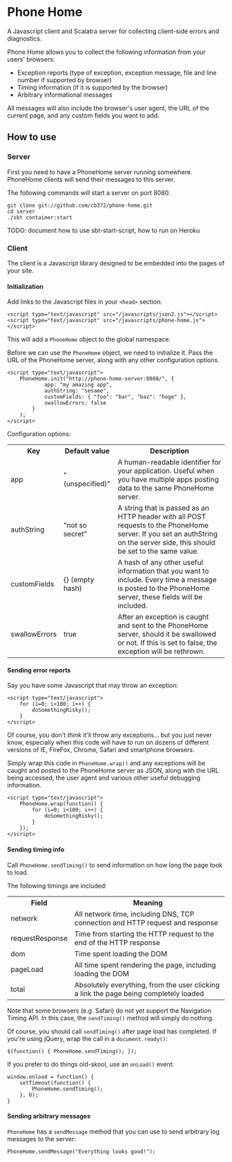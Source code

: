 # Phone Home

A Javascript client and Scalatra server for collecting client-side errors and diagnostics.

Phone Home allows you to collect the following information from your users' browsers:

* Exception reports (type of exception, exception message, file and line number if supported by browser)
* Timing information (if it is supported by the browser)
* Arbitrary informational messages
 
All messages will also include the browser's user agent, the URL of the current page, and any custom fields you want to add.

## How to use

### Server

First you need to have a PhoneHome server running somewhere. PhoneHome clients will send their messages to this server.

The following commands will start a server on port 8080.

````
git clone git://github.com/cb372/phone-home.git
cd server
./sbt container:start
````

TODO: document how to use sbt-start-script, how to run on Heroku

### Client

The client is a Javascript library designed to be embedded into the pages of your site.

#### Initialization

Add links to the Javascript files in your `<head>` section:

    <script type="text/javascript" src="/javascripts/json2.js"></script>
    <script type="text/javascript" src="/javascripts/phone-home.js"></script>

This will add a `PhoneHome` object to the global namespace.

Before we can use the `PhoneHome` object, we need to initialize it. Pass the URL of the PhoneHome server, along with any other configuration options.

    <script type="text/javascript">
        PhoneHome.init("http://phone-home-server:8080/", {
                app: "my amazing app",
                authString: "sesame",
                customFields: { "foo": "bar", "baz": "hoge" },
                swallowErrors: false
            }        
        );
    </script>

Configuration options:

<table>
  <tr><th>Key</th><th>Default value</th><th>Description</th></tr>
  <tr><td>app</td><td>"(unspecified)"</td><td>A human-readable identifier for your application. Useful when you have multiple apps posting data to the same PhoneHome server.</td></tr>
  <tr><td>authString</td><td>"not so secret"</td><td>A string that is passed as an HTTP header with all POST requests to the PhoneHome server. If you set an authString on the server side, this should be set to the same value.</td></tr>
  <tr><td>customFields</td><td>{} (empty hash)</td><td>A hash of any other useful information that you want to include. Every time a message is posted to the PhoneHome server, these fields will be included.</td></tr>
  <tr><td>swallowErrors</td><td>true</td><td>After an exception is caught and sent to the PhoneHome server, should it be swallowed or not. If this is set to false, the exception will be rethrown.</td></tr>
</table>

#### Sending error reports

Say you have some Javascript that may throw an exception:

    <script type="text/javascript">
        for (i=0; i<100; i++) {
            doSomethingRisky();
        }
    </script>

Of course, you don't *think* it'll throw any exceptions... but you just never know, especially when this code will have to run on dozens of different versions of IE, FireFox, Chrome, Safari and smartphone browsers.

Simply wrap this code in `PhoneHome.wrap()` and any exceptions will be caught and posted to the PhoneHome server as JSON, along with the URL being accessed, the user agent and various other useful debugging information.

    <script type="text/javascript">
        PhoneHome.wrap(function() {
            for (i=0; i<100; i++) {
                doSomethingRisky();
            }
        });
    </script>

#### Sending timing info

Call `PhoneHome.sendTiming()` to send information on how long the page took to load.

The following timings are included:

<table>
  <tr><th>Field</th><th>Meaning</th></tr>
  <tr><td>network</td><td>All network time, including DNS, TCP connection and HTTP request and response</td></tr>
  <tr><td>requestResponse</td><td>Time from starting the HTTP request to the end of the HTTP response</td></tr>
  <tr><td>dom</td><td>Time spent loading the DOM</td></tr>
  <tr><td>pageLoad</td><td>All time spent rendering the page, including loading the DOM</td></tr>
  <tr><td>total</td><td>Absolutely everything, from the user clicking a link the page being completely loaded</td></tr>
</table>

Note that some browsers (e.g. Safari) do not yet support the Navigation Timing API. In this case, the `sendTiming()` method will simply do nothing.

Of course, you should call `sendTiming()` after page load has completed. If you're using jQuery, wrap the call in a `document.ready()`:

    $(function() { PhoneHome.sendTiming(); });

If you prefer to do things old-skool, use an `onLoad()` event:

    window.onload = function() {
        setTimeout(function() { 
            PhoneHome.sendTiming(); 
        }, 0);
    }

#### Sending arbitrary messages

`PhoneHome` has a `sendMessage` method that you can use to send arbitrary log messages to the server:

    PhoneHome.sendMessage("Everything looks good!");
